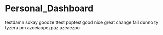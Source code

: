 # Personal_Dashboard
testdamn
sokay goodze ttest
poptest
good
nice
great
change
fail
dunno
ty
tyzeru
pm
azoeiaopezpaz
azeaezpo
